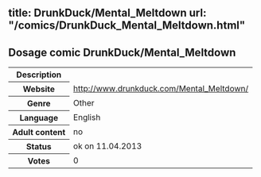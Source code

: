 title: DrunkDuck/Mental_Meltdown
url: "/comics/DrunkDuck_Mental_Meltdown.html"
---
Dosage comic DrunkDuck/Mental_Meltdown
-----------------------------------------

<table class="comicinfo">
<tr>
<th>Description</th><td></td>
</tr>
<tr>
<th>Website</th><td><a href="http://www.drunkduck.com/Mental_Meltdown/">http://www.drunkduck.com/Mental_Meltdown/</a></td>
</tr>
<tr>
<th>Genre</th><td>Other</td>
</tr>
<tr>
<th>Language</th><td>English</td>
</tr>
<tr>
<th>Adult content</th><td>no</td>
</tr>
<tr>
<th>Status</th><td>ok on 11.04.2013</td>
</tr>
<tr>
<th>Votes</th><td>0</div></td>
</tr>
</table>

